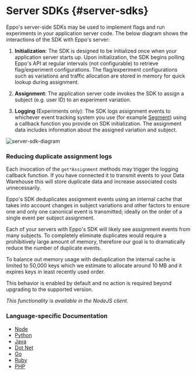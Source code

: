 # Server SDKs {#server-sdks}

Eppo's server-side SDKs may be used to implement flags and run experiments in your application server code. The below diagram shows the interactions of the SDK with Eppo's server:

1. **Initialization**: The SDK is designed to be initialized once when your application server starts up. Upon initialization, the SDK begins polling Eppo's API at regular intervals (not configurable) to retrieve flag/experiment configurations. The flag/experiment configurations such as variations and traffic allocation are stored in memory for quick lookup during assignment.

2. **Assignment**: The application server code invokes the SDK to assign a subject (e.g. user ID) to an experiment variation.

3. **Logging** (Experiments only): The SDK logs assignment events to whichever event tracking system you use (for example [Segment](https://segment.com/docs/)) using a callback function you provide on SDK initialization. The assignment data includes information about the assigned variation and subject.

![server-sdk-diagram](/img/connecting-data/server-sdk-diagram.png)

### Reducing duplicate assignment logs

Each invocation of the `get*Assignment` methods may trigger the logging callback function. 
If you have connected it to transmit events to your Data Warehouse this 
will store duplicate data and increase associated costs unnecessarily.

Eppo's SDK deduplicates assignment events using an internal cache
that takes into account changes in subject variations and other factors to ensure
one and only one canonical event is transmitted; ideally on the order of a single event per 
subject assignment.

Each of your servers with Eppo's SDK will likely see assignment events from many subjects.
To completely eliminate duplicates would require a prohibitively large amount of memory,
therefore our goal is to dramatically reduce the number of duplicate events. 

To balance out memory usage with deduplication the internal cache is limited to 
50,000 keys which we estimate to allocate around 10 MB and it expires keys in least recently used order.

This behavior is enabled by default and no action is required beyond upgrading to the supported version.

*This functionality is available in the NodeJS client.*

### Language-specific Documentation

- [Node](./node)
- [Python](./python)
- [Java](./java)
- [Dot Net](./dotnet)
- [Go](./go)
- [Ruby](./ruby)
- [PHP](./php)

